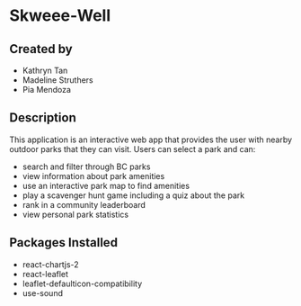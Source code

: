 # Skweee-Well

## Created by
- Kathryn Tan
- Madeline Struthers
- Pia Mendoza

## Description
This application is an interactive web app that provides the user with nearby outdoor parks that they can visit. Users can select a park and can:
- search and filter through BC parks 
- view information about park amenities
- use an interactive park map to find amenities
- play a scavenger hunt game including a quiz about the park 
- rank in a community leaderboard
- view personal park statistics

## Packages Installed
- react-chartjs-2
- react-leaflet
- leaflet-defaulticon-compatibility
- use-sound 
